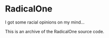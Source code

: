 # RadicalOne

I got some racial opinions on my mind...

This is an archive of the RadicalOne source code.
